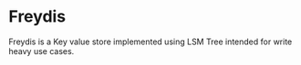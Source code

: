 # Freydis
Freydis is a Key value store implemented using LSM Tree intended for write heavy use cases.
